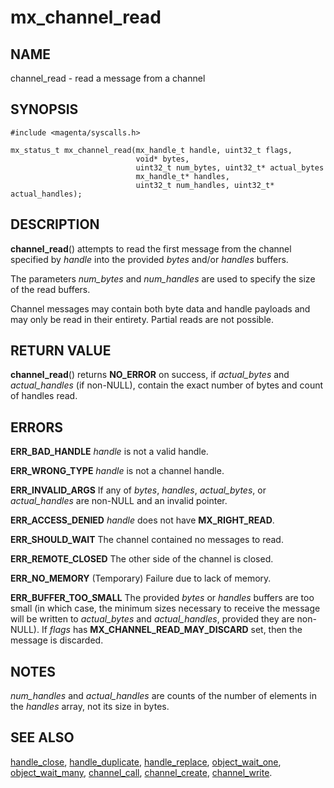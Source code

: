# mx_channel_read

## NAME

channel_read - read a message from a channel

## SYNOPSIS

```
#include <magenta/syscalls.h>

mx_status_t mx_channel_read(mx_handle_t handle, uint32_t flags,
                            void* bytes,
                            uint32_t num_bytes, uint32_t* actual_bytes
                            mx_handle_t* handles,
                            uint32_t num_handles, uint32_t* actual_handles);
```

## DESCRIPTION

**channel_read**() attempts to read the first message from the channel
specified by *handle* into the provided *bytes* and/or *handles* buffers.

The parameters *num_bytes* and *num_handles* are used to specify the
size of the read buffers.

Channel messages may contain both byte data and handle payloads and may
only be read in their entirety.  Partial reads are not possible.

## RETURN VALUE

**channel_read**() returns **NO_ERROR** on success, if *actual_bytes*
and *actual_handles* (if non-NULL), contain the exact number of bytes
and count of handles read.

## ERRORS

**ERR_BAD_HANDLE**  *handle* is not a valid handle.

**ERR_WRONG_TYPE**  *handle* is not a channel handle.

**ERR_INVALID_ARGS**  If any of *bytes*, *handles*, *actual_bytes*, or
*actual_handles* are non-NULL and an invalid pointer.

**ERR_ACCESS_DENIED**  *handle* does not have **MX_RIGHT_READ**.

**ERR_SHOULD_WAIT**  The channel contained no messages to read.

**ERR_REMOTE_CLOSED**  The other side of the channel is closed.

**ERR_NO_MEMORY**  (Temporary) Failure due to lack of memory.

**ERR_BUFFER_TOO_SMALL**  The provided *bytes* or *handles* buffers
are too small (in which case, the minimum sizes necessary to receive
the message will be written to *actual_bytes* and *actual_handles*,
provided they are non-NULL). If *flags* has **MX_CHANNEL_READ_MAY_DISCARD**
set, then the message is discarded.

## NOTES

*num_handles* and *actual_handles* are counts of the number of elements
in the *handles* array, not its size in bytes.

## SEE ALSO

[handle_close](handle_close.md),
[handle_duplicate](handle_duplicate.md),
[handle_replace](handle_replace.md),
[object_wait_one](object_wait_one.md),
[object_wait_many](object_wait_many.md),
[channel_call](channel_call.md),
[channel_create](channel_create.md),
[channel_write](channel_write.md).
